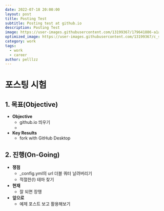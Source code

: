 ```yaml
---
date: 2022-07-18 20:00:00
layout: post
title: Posting Test
subtitle: Posting test at github.io
description: Posting Test
image: https://user-images.githubusercontent.com/13199367/179641886-a1aab863-1789-4345-a4ba-ee261a31f5f4.jpg
optimized_image: https://user-images.githubusercontent.com/13199367/c_scale,w_380/179641886-a1aab863-1789-4345-a4ba-ee261a31f5f4.jpg
category: work
tags:
  - work
  - career
author: pelllzz
---
```

# 포스팅 시험

## 1. 목표(Objective)

- **Objective**
    - github.io 띄우기
    - 
- **Key Results**
    - fork with GitHub Desktop

## 2. 진행(On-Going)

- **쟁점**
    - _config.yml의 url 더블 쿼터 날려버리기
    - 적절한(!) 테마 찾기
- **현재**
    - 잘 되면 장땡
- **앞으로**
    - 예제 포스트 보고 활용해보기
